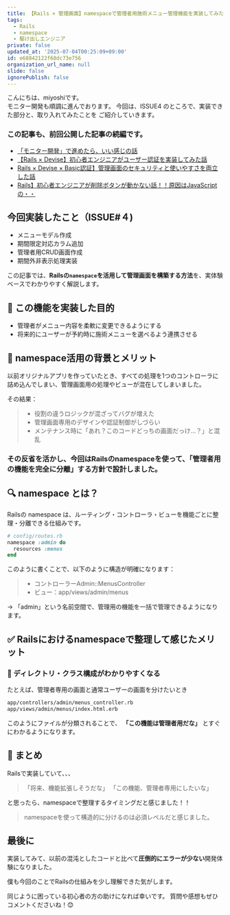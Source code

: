 ```yaml
---
title: 【Rails × 管理画面】namespaceで管理者用施術メニュー管理機能を実装してみた話
tags:
  - Rails
  - namespace
  - 駆け出しエンジニア
private: false
updated_at: '2025-07-04T00:25:09+09:00'
id: e68842122f68dc73e756
organization_url_name: null
slide: false
ignorePublish: false
---
```

こんにちは、miyoshiです。  
モニター開発も順調に進んでおります。
今回は、ISSUE4 のところで、実装できた部分と、取り入れてみたことを
ご紹介していきます。


### この記事も、前回公開した記事の続編です。  
- [「モニター開発」で進めたら、いい感じの話](https://qiita.com/takumarider/items/6995a3bfef870a9eece7) 
- [【Rails × Devise】初心者エンジニアがユーザー認証を実装してみた話 ](https://qiita.com/takumarider/items/6ab1cc9c2109d7450052)
- [Rails × Devise × Basic認証】管理画面のセキュリティと使いやすさを両立した話
](https://qiita.com/takumarider/items/6c7565461a8ac531b84f)
- [Rails】初心者エンジニアが削除ボタンが動かない話！！原因はJavaScriptの・・](https://qiita.com/takumarider/items/a19a08e374e394d68f25)


## 今回実装したこと（ISSUE#４)
- メニューモデル作成
- 期間限定対応カラム追加
- 管理者用CRUD画面作成
- 期間外非表示処理実装



この記事では、**Railsの`namespace`を活用して管理画面を構築する方法**を、実体験ベースでわかりやすく解説します。


## 🎯 この機能を実装した目的

- 管理者がメニュー内容を柔軟に変更できるようにする
- 将来的にユーザーが予約時に施術メニューを選べるよう連携させる

## 🧠 namespace活用の背景とメリット

以前オリジナルアプリを作っていたとき、すべての処理を1つのコントローラに詰め込んでしまい、管理画面用の処理やビューが混在してしまいました。

その結果：

>- 役割の違うロジックが混ざってバグが増えた
>- 管理画面専用のデザインや認証制御がしづらい
>- メンテナンス時に「あれ？このコードどっちの画面だっけ…？」と混乱

### その反省を活かし、今回は**Railsのnamespace**を使って、「管理者用の機能を完全に分離」する方針で設計しました。


## 🔍 namespace とは？
Railsの namespace は、ルーティング・コントローラ・ビューを機能ごとに整理・分離できる仕組みです。

```ruby
# config/routes.rb
namespace :admin do
  resources :menus
end
```
このように書くことで、以下のように構造が明確になります：

>- コントローラーAdmin::MenusController
>- ビュー：app/views/admin/menus

→ 「admin」という名前空間で、管理用の機能を一括で管理できるようになります。

## ✅ Railsにおけるnamespaceで整理して感じたメリット
### 📁 ディレクトリ・クラス構成がわかりやすくなる
たとえば、管理者専用の画面と通常ユーザーの画面を分けたいとき

```bash
app/controllers/admin/menus_controller.rb
app/views/admin/menus/index.html.erb
```
このようにファイルが分類されることで、
**「この機能は管理者用だな」** とすぐにわかるようになります。




## 📝 まとめ
Railsで実装していて、、、
>「将来、機能拡張しそうだな」
>「この機能、管理者専用にしたいな」



と思ったら、namespaceで整理するタイミングだと感じました！！
>namespaceを使って構造的に分けるのは必須レベルだと感じました。



## 最後に
実装してみて、以前の混沌としたコードと比べて**圧倒的にエラーが少ない**開発体験になりました。

僕も今回のことでRailsの仕組みを少し理解できた気がします。

同じように困っている初心者の方の助けになれば幸いです。
質問や感想もぜひコメントくださいね！😊
